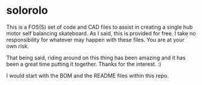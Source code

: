 # solorolo

This is a FOS(S) set of code and CAD files to assist in creating a single hub motor self balancing skateboard. As I said, this is provided for free. I take no responsibility for whatever may happen with these files. You are at your own risk.

That being said, riding around on this thing has been amazing and it has been a great time putting it together. Thanks for the interest. :)

I would start with the BOM and the README files within this repo.
